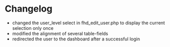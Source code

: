 Changelog
=========

* changed the user_level select in fhd_edit_user.php to display the current selection only once
* modified the alignment of several table-fields
* redirected the user to the dashboard after a successful login
